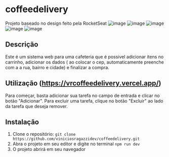 # coffeedelivery
Projeto baseado no design feito pela RocketSeat
![image](https://user-images.githubusercontent.com/125518719/221907212-f10e0598-e852-4153-974a-1ddc59c0b417.png)
![image](https://user-images.githubusercontent.com/125518719/221905565-30fec0ed-11c9-4105-84ad-d73097177dbf.png)
![image](https://user-images.githubusercontent.com/125518719/221905696-dbd4829d-6d80-42a2-a9ae-c84988c704e4.png)
![image](https://user-images.githubusercontent.com/125518719/221905921-83092db0-4b3d-4789-ad9a-737f141f1842.png)
![image](https://user-images.githubusercontent.com/125518719/221906058-e1ad831a-56ef-4e22-9b52-38b738d75019.png)


## Descrição

Este é um sistema web para uma cafeteria que é possivel adicionar itens no carrinho, adicionar os dados ( ao colocar o cep, automaticamente preenche com a a rua, bairro e cidade) e finalizar a compra.

## Utilização (https://vrcoffeedelivery.vercel.app/)

Para começar, basta adicionar sua tarefa no campo de entrada e clicar no botão "Adicionar". Para excluir uma tarefa, clique no botão "Excluir" ao lado da tarefa que deseja remover. 

## Instalação

1. Clone o repositório: `git clone https://github.com/viniciosragazzidev/coffeedelivery.git`
2. Abra o projeto em seu editor  e digite no terminal `npm run dev`
3. O projeto abrirá  em seu navegador
